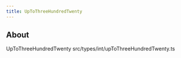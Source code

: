```yaml
---
title: UpToThreeHundredTwenty
---
```


## About

UpToThreeHundredTwenty src/types/int/upToThreeHundredTwenty.ts
